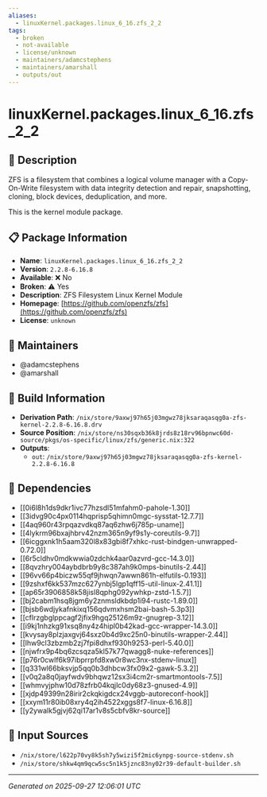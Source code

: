 ```yaml
---
aliases:
  - linuxKernel.packages.linux_6_16.zfs_2_2
tags:
  - broken
  - not-available
  - license/unknown
  - maintainers/adamcstephens
  - maintainers/amarshall
  - outputs/out
---
```


# linuxKernel.packages.linux_6_16.zfs_2_2

## 📝 Description

ZFS is a filesystem that combines a logical volume manager with a
Copy-On-Write filesystem with data integrity detection and repair,
snapshotting, cloning, block devices, deduplication, and more.

This is the kernel module package.


## 📋 Package Information

- **Name**: `linuxKernel.packages.linux_6_16.zfs_2_2`
- **Version**: `2.2.8-6.16.8`
- **Available**: ❌ No
- **Broken**: ⚠️ Yes
- **Description**: ZFS Filesystem Linux Kernel Module
- **Homepage**: [https://github.com/openzfs/zfs](https://github.com/openzfs/zfs)
- **License**: `unknown`
## 👥 Maintainers

- @adamcstephens
- @amarshall


## 🔧 Build Information

- **Derivation Path**: `/nix/store/9axwj97h65j03mgwz78jksaraqasqg0a-zfs-kernel-2.2.8-6.16.8.drv`
- **Source Position**: `/nix/store/ns30sqxb36k8jrds8z18rv96bpnwc60d-source/pkgs/os-specific/linux/zfs/generic.nix:322`
- **Outputs**:
  - `out`:  `/nix/store/9axwj97h65j03mgwz78jksaraqasqg0a-zfs-kernel-2.2.8-6.16.8`

## 🔗 Dependencies

- [[0i6l8h1ds9dkr1ivc77hzsdl51mfahm0-pahole-1.30]]
- [[3idvg90c4px0114hqprisp5qhimn0mgc-sysstat-12.7.7]]
- [[4aq960r43rpqazvdkq87aq6zhw6j785p-uname]]
- [[4lykrm96bxajhbrv42nzm365n9yf9s1y-coreutils-9.7]]
- [[6icggxnk1h5aam320l8x83gbi8f7xhkc-rust-bindgen-unwrapped-0.72.0]]
- [[6r5cldhv0mdkwwia0zdchk4aar0azvrd-gcc-14.3.0]]
- [[8qvzhry004aybdbrb9y8c387ah9k0mps-binutils-2.44]]
- [[96vv66p4biczw55qf9jhwqn7awwn861h-elfutils-0.193]]
- [[9zshxf6kk537mzc627ynbj5lgp1qff15-util-linux-2.41.1]]
- [[ap65r3906858k58jisl8qphg092ywhkp-zstd-1.5.7]]
- [[bj2cabm1hsq8jgm6y2znmsldkbdp1i94-rustc-1.89.0]]
- [[bjsb6wdjykafnkixq156qdvmxhsm2bai-bash-5.3p3]]
- [[cflrzgbglppcagf2jfix9hgq25126m9z-gnugrep-3.12]]
- [[i9kj1nhzkg91xsq8ny4z4hipl0b42kad-gcc-wrapper-14.3.0]]
- [[kvysay8plzjaxgvj64sxz0b4d9xc25n0-binutils-wrapper-2.44]]
- [[lhw9cl3zbzmb2zj7fpi8dhxf930h9253-perl-5.40.0]]
- [[njwfrx9p4bq6zcsqza5kl57k77qwagg8-nuke-references]]
- [[p76r0cwlf6k97ibprrpfd8xw0r8wc3nx-stdenv-linux]]
- [[q331wl66bksvjp5qq0b3dhbcw3fx09x2-gawk-5.3.2]]
- [[v0q2a8q0jayfwdv9bhqwz12sx3i4cm2r-smartmontools-7.5]]
- [[whmvyjphw10d78zfrb04kqjlc0dy68z3-gnused-4.9]]
- [[xjdp49399n28irir2ckqkigdcx24vggb-autoreconf-hook]]
- [[xxym11r80ib08xry4q2ih4522xggs8f7-linux-6.16.8]]
- [[y2ywalk5gjvj62qi17ar1v8s5cbfv8kr-source]]

## 📁 Input Sources

- `/nix/store/l622p70vy8k5sh7y5wizi5f2mic6ynpg-source-stdenv.sh`
- `/nix/store/shkw4qm9qcw5sc5n1k5jznc83ny02r39-default-builder.sh`

---
*Generated on 2025-09-27 12:06:01 UTC*
